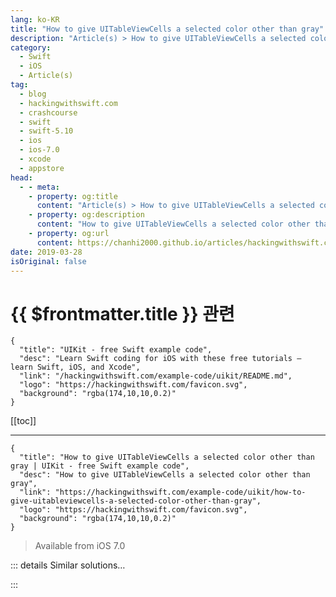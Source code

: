 ```yaml
---
lang: ko-KR
title: "How to give UITableViewCells a selected color other than gray"
description: "Article(s) > How to give UITableViewCells a selected color other than gray"
category:
  - Swift
  - iOS
  - Article(s)
tag: 
  - blog
  - hackingwithswift.com
  - crashcourse
  - swift
  - swift-5.10
  - ios
  - ios-7.0
  - xcode
  - appstore
head:
  - - meta:
    - property: og:title
      content: "Article(s) > How to give UITableViewCells a selected color other than gray"
    - property: og:description
      content: "How to give UITableViewCells a selected color other than gray"
    - property: og:url
      content: https://chanhi2000.github.io/articles/hackingwithswift.com/example-code/uikit/how-to-give-uitableviewcells-a-selected-color-other-than-gray.html
date: 2019-03-28
isOriginal: false
---
```


# {{ $frontmatter.title }} 관련

```component VPCard
{
  "title": "UIKit - free Swift example code",
  "desc": "Learn Swift coding for iOS with these free tutorials – learn Swift, iOS, and Xcode",
  "link": "/hackingwithswift.com/example-code/uikit/README.md",
  "logo": "https://hackingwithswift.com/favicon.svg",
  "background": "rgba(174,10,10,0.2)"
}
```

[[toc]]

---

```component VPCard
{
  "title": "How to give UITableViewCells a selected color other than gray | UIKit - free Swift example code",
  "desc": "How to give UITableViewCells a selected color other than gray",
  "link": "https://hackingwithswift.com/example-code/uikit/how-to-give-uitableviewcells-a-selected-color-other-than-gray",
  "logo": "https://hackingwithswift.com/favicon.svg",
  "background": "rgba(174,10,10,0.2)"
}
```

> Available from iOS 7.0

<!-- TODO: 작성 -->

<!--
Ever since iOS 7.0, table view cells have been gray when tapped, even when you specifically told Interface Builder you wanted them to be blue. Don't worry, though: it's an easy thing to change, as long as you don't mind writing three lines of code. Specifically, you need to add something like this to your `cellForRowAt` method:

```swift
let backgroundView = UIView()
backgroundView.backgroundColor = UIColor.red
cell.selectedBackgroundView = backgroundView
```

You can customize the view as much as you want to, but remember to keep the overall amount of work low to avoid hurting scroll performance.

-->

::: details Similar solutions…

<!--
/example-code/uikit/how-to-give-a-uistackview-a-background-color">How to give a UIStackView a background color 
/example-code/uikit/how-to-make-uitableviewcells-auto-resize-to-their-content">How to make UITableViewCells auto resize to their content 
/example-code/uikit/how-to-swipe-to-delete-uitableviewcells">How to swipe to delete UITableViewCells 
/quick-start/swiftui/how-to-give-a-view-a-custom-frame">How to give a view a custom frame 
/example-code/uikit/how-to-give-a-uinavigationbar-a-background-image-setbackgroundimage">How to give a UINavigationBar a background image: setBackgroundImage()</a>
-->

:::

